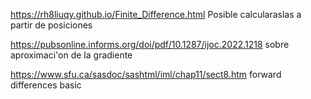 https://rh8liuqy.github.io/Finite_Difference.html
	Posible calcularaslas a partir de posiciones

https://pubsonline.informs.org/doi/pdf/10.1287/ijoc.2022.1218
	sobre aproximaci'on de la gradiente

https://www.sfu.ca/sasdoc/sashtml/iml/chap11/sect8.htm
	forward differences basic

